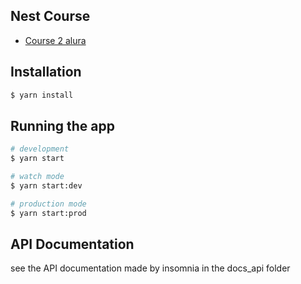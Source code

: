 ## Nest Course

- [Course 2 alura](https://cursos.alura.com.br/course/api-rest-nestjs-busca-validacao-serializacao-arquitetura)

## Installation

```bash
$ yarn install
```

## Running the app

```bash
# development
$ yarn start

# watch mode
$ yarn start:dev

# production mode
$ yarn start:prod
```

## API Documentation

see the API documentation made by insomnia in the docs_api folder
